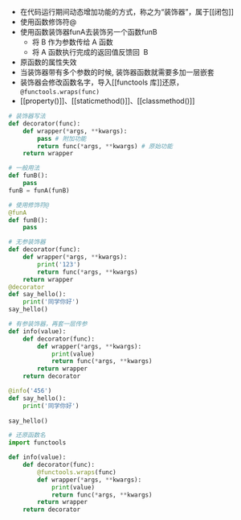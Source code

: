 - 在代码运行期间动态增加功能的方式，称之为“装饰器”，属于[[闭包]]
- 使用函数修饰符@
- 使用函数装饰器funA去装饰另一个函数funB
	- 将 B 作为参数传给 A 函数
	- 将 A 函数执行完成的返回值反馈回  B
- 原函数的属性失效
- 当装饰器带有多个参数的时候, 装饰器函数就需要多加一层嵌套
- 装饰器会修改函数名字，导入[[functools 库]]还原，`@functools.wraps(func)`
- [[property()]]、[[staticmethod()]]、[[classmethod()]]
```python
# 装饰器写法
def decorator(func):  
    def wrapper(*args, **kwargs):  
		pass # 附加功能
        return func(*args, **kwargs) # 原始功能
    return wrapper

# 一般用法
def funB():
	pass
funB = funA(funB)

# 使用修饰符@
@funA
def funB():
	pass

# 无参装饰器
def decorator(func):  
    def wrapper(*args, **kwargs):  
        print('123')  
        return func(*args, **kwargs)    
    return wrapper  
@decorator  
def say_hello():  
    print('同学你好')  
say_hello()

# 有参装饰器，再套一层传参
def info(value):  
    def decorator(func):  
        def wrapper(*args, **kwargs):  
            print(value)  
            return func(*args, **kwargs)  
        return wrapper  
    return decorator  

@info('456')  
def say_hello():  
    print('同学你好')  
    
say_hello()

# 还原函数名
import functools

def info(value):  
    def decorator(func):  
		@functools.wraps(func)
        def wrapper(*args, **kwargs):  
            print(value)  
            return func(*args, **kwargs)  
        return wrapper  
    return decorator  

```
